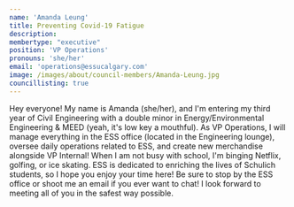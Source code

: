 ```yaml
---
name: 'Amanda Leung'
title: Preventing Covid-19 Fatigue
description: 
membertype: "executive"
position: 'VP Operations'
pronouns: 'she/her'
email: 'operations@essucalgary.com'
image: /images/about/council-members/Amanda-Leung.jpg
councillisting: true
---
```


Hey everyone!   My name is Amanda (she/her), and I'm entering my third year of Civil Engineering with a double minor in Energy/Environmental Engineering & MEED (yeah, it's low key a mouthful). As VP Operations, I will manage everything in the ESS office (located in the Engineering lounge),  oversee daily operations related to ESS, and create new merchandise alongside VP Internal! When I am not busy with school, I'm binging Netflix, golfing, or ice skating. ESS is dedicated to enriching the lives of Schulich students, so I hope you enjoy your time here! Be sure to stop by the ESS office or shoot me an email if you ever want to chat! I look forward to meeting all of you in the safest way possible. 